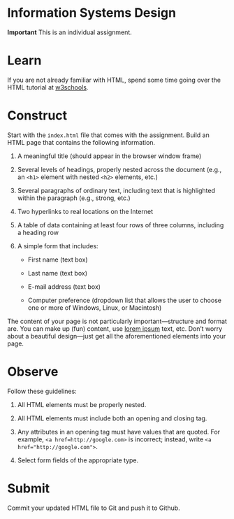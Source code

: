 # Information Systems Design

**Important** This is an individual assignment.

Learn
=====

If you are not already familiar with HTML, spend some time going over
the HTML tutorial at [w3schools](http://www.w3schools.com/html/).

Construct
=========

Start with the `index.html` file that comes with the assignment. Build
an HTML page that contains the following information.

1.  A meaningful title (should appear in the browser window frame)

2.  Several levels of headings, properly nested across the document
    (e.g., an `<h1>` element with nested `<h2>` elements, etc.)

3.  Several paragraphs of ordinary text, including text that is
    highlighted within the paragraph (e.g., strong, etc.)

4.  Two hyperlinks to real locations on the Internet

5.  A table of data containing at least four rows of three columns,
    including a heading row

6.  A simple form that includes:

    -   First name (text box)

    -   Last name (text box)

    -   E-mail address (text box)

    -   Computer preference (dropdown list that allows the user to
        choose one or more of Windows, Linux, or Macintosh)

The content of your page is not particularly important—structure and
format are. You can make up (fun) content, use [lorem
ipsum](http://www.lipsum.com/) text, etc. Don’t worry about a beautiful
design—just get all the aforementioned elements into your page.

Observe
=======

Follow these guidelines:

1.  All HTML elements must be properly nested.

2.  All HTML elements must include both an opening and closing tag.

3.  Any attributes in an opening tag must have values that are quoted.
    For example, `<a href=http://google.com>` is incorrect;
    instead, write `<a href="http://google.com">`.

4.  Select form fields of the appropriate type.

Submit
======

Commit your updated HTML file to Git and push it to Github.
